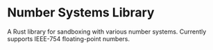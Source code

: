 # Number Systems Library
A Rust library for sandboxing with various number systems.
Currently supports IEEE-754 floating-point numbers.
